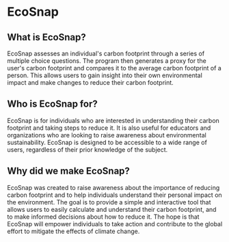 # EcoSnap

## **What is EcoSnap?**
EcoSnap assesses an individual's carbon footprint through a series of multiple choice questions. The program then generates a proxy for the user's carbon footprint and compares it to the average carbon footprint of a person. This allows users to gain insight into their own environmental impact and make changes to reduce their carbon footprint.

## **Who is EcoSnap for?**
EcoSnap is for individuals who are interested in understanding their carbon footprint and taking steps to reduce it. It is also useful for educators and organizations who are looking to raise awareness about environmental sustainability. EcoSnap is designed to be accessible to a wide range of users, regardless of their prior knowledge of the subject.

## **Why did we make EcoSnap?**
EcoSnap was created to raise awareness about the importance of reducing carbon footprint and to help individuals understand their personal impact on the environment. The goal is to provide a simple and interactive tool that allows users to easily calculate and understand their carbon footprint, and to make informed decisions about how to reduce it. The hope is that EcoSnap will empower individuals to take action and contribute to the global effort to mitigate the effects of climate change.






